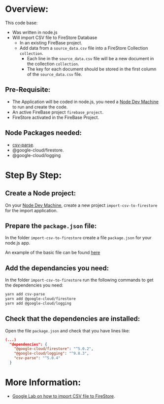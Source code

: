 # Overview:

This code base:

- Was written in node.js 
- Will import CSV file to FireStore Database
    - In an existing FireBase project.
    - Add data from a `source_data.csv` file into a FireStore Collection `collection`.
        - Each line in the `source_data.csv` file will be a new document in the collection `collection`.
        - The key for each document should be stored in the first column of the `source_data.csv` file.

## Pre-Requisite:

- The Application will be coded in node.js, you need a [Node Dev Machine](../installation/node-js-dev-machine.sh) to run and create the code.
- An active FireBase project `firebase_project`.
- FireStore activated in the FireBase Project.

## Node Packages needed:

- [csv-parse](https://www.npmjs.com/package/csv-parse).
- @google-cloud/firestore.
- @google-cloud/logging

# Step By Step:

## Create a Node project:

On your [Node Dev Machine](../installation/node-js-dev-machine.sh), create a new project `import-csv-to-firestore` for the import application.

## Prepare the `package.json` file:

In the folder `import-csv-to-firestore` create a file `package.json` for your node.js app.

An example of the basic file can be found [here](./package.json)

## Add the dependancies you need:

In the folder `import-csv-to-firestore` run the following commands to get the dependencies you need:

```bash
yarn add csv-parse
yarn add @google-cloud/firestore
yarn add @google-cloud/logging
```

## Check that the dependencies are installed:

Open the file `package.json` and check that you have lines like:

```json
(...)
  "dependencies": {
    "@google-cloud/firestore": "^5.0.2",
    "@google-cloud/logging": "^9.8.3",
    "csv-parse": "^5.0.4"
  }

```

# More Information:

- [Google Lab on how to import CSV file to FireStore](https://www.cloudskillsboost.google/focuses/8392?parent=catalog).